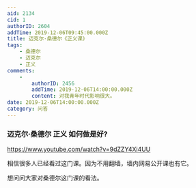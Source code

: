 ```yaml
---
aid: 2134
cid: 1
authorID: 2604
addTime: 2019-12-06T09:45:00.000Z
title: 迈克尔·桑德尔《正义课》
tags:
    - 桑德尔
    - 迈克尔
    - 正义
comments:
    -
        authorID: 2456
        addTime: 2019-12-06T14:00:00.000Z
        content: 对我青年时代影响很大。
date: 2019-12-06T14:00:00.000Z
category: 问答
---
```


### [](#%E8%BF%88%E5%85%8B%E5%B0%94-%E6%A1%91%E5%BE%B7%E5%B0%94-%E6%AD%A3%E4%B9%89-%E5%A6%82%E4%BD%95%E5%81%9A%E6%98%AF%E5%A5%BD)迈克尔·桑德尔 正义 如何做是好?

https://www.youtube.com/watch?v=9dZZY4Xi4UU

相信很多人已经看过这门课。因为不用翻墙，墙内网易公开课也有它。

想问问大家对桑德尔这门课的看法。
